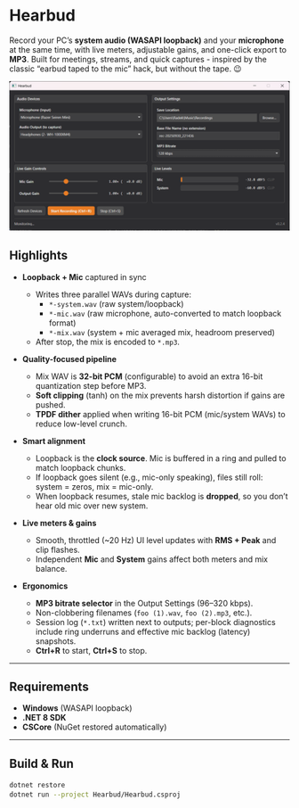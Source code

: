# Hearbud

Record your PC’s **system audio (WASAPI loopback)** and your **microphone** at the same time, with live meters, adjustable gains, and one-click export to **MP3**. Built for meetings, streams, and quick captures - inspired by the classic “earbud taped to the mic” hack, but without the tape. 😉

![App screenshot](screenshot.png)

## Highlights

- **Loopback + Mic** captured in sync  
  - Writes three parallel WAVs during capture:
    - `*-system.wav` (raw system/loopback)
    - `*-mic.wav` (raw microphone, auto-converted to match loopback format)
    - `*-mix.wav` (system + mic averaged mix, headroom preserved)
  - After stop, the mix is encoded to `*.mp3`.

- **Quality-focused pipeline**
  - Mix WAV is **32-bit PCM** (configurable) to avoid an extra 16-bit quantization step before MP3.
  - **Soft clipping** (tanh) on the mix prevents harsh distortion if gains are pushed.
  - **TPDF dither** applied when writing 16-bit PCM (mic/system WAVs) to reduce low-level crunch.

- **Smart alignment**
  - Loopback is the **clock source**. Mic is buffered in a ring and pulled to match loopback chunks.
  - If loopback goes silent (e.g., mic-only speaking), files still roll: system = zeros, mix = mic-only.
  - When loopback resumes, stale mic backlog is **dropped**, so you don’t hear old mic over new system.

- **Live meters & gains**
  - Smooth, throttled (~20 Hz) UI level updates with **RMS + Peak** and clip flashes.
  - Independent **Mic** and **System** gains affect both meters and mix balance.

- **Ergonomics**
  - **MP3 bitrate selector** in the Output Settings (96–320 kbps).
  - Non-clobbering filenames (`foo (1).wav`, `foo (2).mp3`, etc.).
  - Session log (`*.txt`) written next to outputs; per-block diagnostics include ring underruns and effective mic backlog (latency) snapshots.
  - **Ctrl+R** to start, **Ctrl+S** to stop.

---

## Requirements

- **Windows** (WASAPI loopback)
- **.NET 8 SDK**
- **CSCore** (NuGet restored automatically)

---

## Build & Run

```bash
dotnet restore
dotnet run --project Hearbud/Hearbud.csproj
